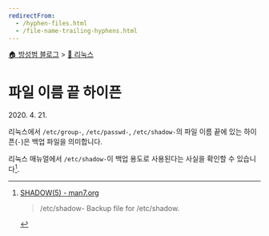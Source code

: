 ```yaml
---
redirectFrom:
  - /hyphen-files.html
  - /file-name-trailing-hyphens.html
---
```


[🏠 방성범 블로그](/README.md) > [🐧 리눅스](/linux.md)

# 파일 이름 끝 하이픈

<time id="published" datetime="2020-04-21">2020. 4. 21.</time>

리눅스에서 `/etc/group-`, `/etc/passwd-`, `/etc/shadow-`의 파일 이름 끝에 있는 하이픈(`-`)은 백업 파일을 의미합니다.

리눅스 매뉴얼에서 `/etc/shadow-`이 백업 용도로 사용된다는 사실을 확인할 수 있습니다[^shadow].

[^shadow]:
    [SHADOW(5) - man7.org](http://man7.org/linux/man-pages/man5/shadow.5.html#FILES)

    > /etc/shadow-
    > Backup file for /etc/shadow.
